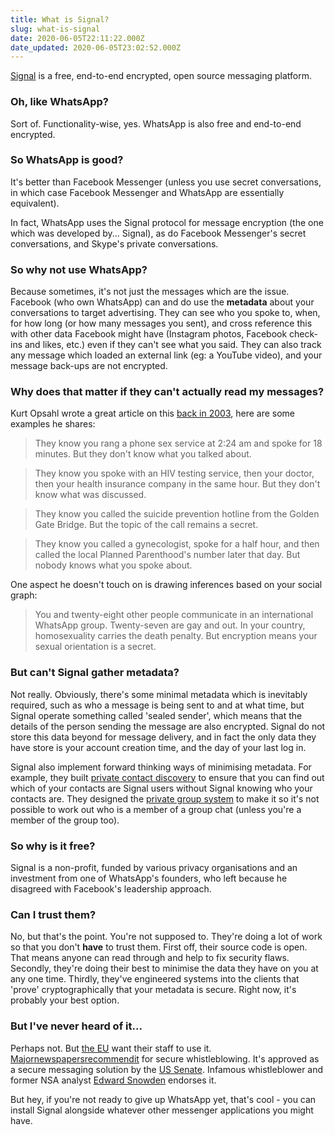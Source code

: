 ```yaml
---
title: What is Signal?
slug: what-is-signal
date: 2020-06-05T22:11:22.000Z
date_updated: 2020-06-05T23:02:52.000Z
---
```


[Signal](https://signal.org) is a free, end-to-end encrypted, open source messaging platform.

### Oh, like WhatsApp?

Sort of. Functionality-wise, yes. WhatsApp is also free and end-to-end encrypted.

### So WhatsApp is good?

It's better than Facebook Messenger (unless you use secret conversations, in which case Facebook Messenger and WhatsApp are essentially equivalent).

In fact, WhatsApp uses the Signal protocol for message encryption (the one which was developed by... Signal), as do Facebook Messenger's secret conversations, and Skype's private conversations.

### So why not use WhatsApp?

Because sometimes, it's not just the messages which are the issue. Facebook (who own WhatsApp) can and do use the **metadata** about your conversations to target advertising. They can see who you spoke to, when, for how long (or how many messages you sent), and cross reference this with other data Facebook might have (Instagram photos, Facebook check-ins and likes, etc.) even if they can't see what you said. They can also track any message which loaded an external link (eg: a YouTube video), and your message back-ups are not encrypted.

### Why does that matter if they can't actually read my messages?

Kurt Opsahl wrote a great article on this [back in 2003](https://www.eff.org/deeplinks/2013/06/why-metadata-matters), here are some examples he shares:

> They know you rang a phone sex service at 2:24 am and spoke for 18 minutes. But they don't know what you talked about.

> They know you spoke with an HIV testing service, then your doctor, then your health insurance company in the same hour. But they don't know what was discussed.

> They know you called the suicide prevention hotline from the Golden Gate Bridge. But the topic of the call remains a secret.

> They know you called a gynecologist, spoke for a half hour, and then called the local Planned Parenthood's number later that day. But nobody knows what you spoke about.

One aspect he doesn't touch on is drawing inferences based on your social graph:

> You and twenty-eight other people communicate in an international WhatsApp group. Twenty-seven are gay and out. In your country, homosexuality carries the death penalty. But encryption means your sexual orientation is a secret.

### But can't Signal gather metadata?

Not really. Obviously, there's some minimal metadata which is inevitably required, such as who a message is being sent to and at what time, but Signal operate something called 'sealed sender', which means that the details of the person sending the message are also encrypted. Signal do not store this data beyond for message delivery, and in fact the only data they have store is your account creation time, and the day of your last log in.

Signal also implement forward thinking ways of minimising metadata. For example, they built [private contact discovery](https://signal.org/blog/private-contact-discovery/) to ensure that you can find out which of your contacts are Signal users without Signal knowing who your contacts are. They designed the [private group system](https://signal.org/blog/signal-private-group-system/) to make it so it's not possible to work out who is a member of a group chat (unless you're a member of the group too).

### So why is it free?

Signal is a non-profit, funded by various privacy organisations and an investment from one of WhatsApp's founders, who left because he disagreed with Facebook's leadership approach.

### Can I trust them?

No, but that's the point. You're not supposed to. They're doing a lot of work so that you don't **have** to trust them. First off, their source code is open. That means anyone can read through and help to fix security flaws. Secondly, they're doing their best to minimise the data they have on you at any one time. Thirdly, they've engineered systems into the clients that 'prove' cryptographically that your metadata is secure. Right now, it's probably your best option.

### But I've never heard of it...

Perhaps not. But [the EU](https://www.politico.eu/article/eu-commission-to-staff-switch-to-signal-messaging-app/) want their staff to use it. [Major](https://www.washingtonpost.com/anonymous-news-tips/)[newspapers](https://www.theguardian.com/help/2016/sep/19/how-to-contact-the-guardian-securely)[recommend](https://www.nytimes.com/tips)[it](https://www.wsj.com/tips) for secure whistleblowing. It's approved as a secure messaging solution by the [US Senate](https://www.zdnet.com/article/in-encryption-push-senate-approves-signal-for-encrypted-messaging/). Infamous whistleblower and former NSA analyst [Edward Snowden](http://motherboard.vice.com/read/signal-snowdens-favorite-chat-app-is-coming-to-your-computer) endorses it.

But hey, if you're not ready to give up WhatsApp yet, that's cool - you can install Signal alongside whatever other messenger applications you might have.
